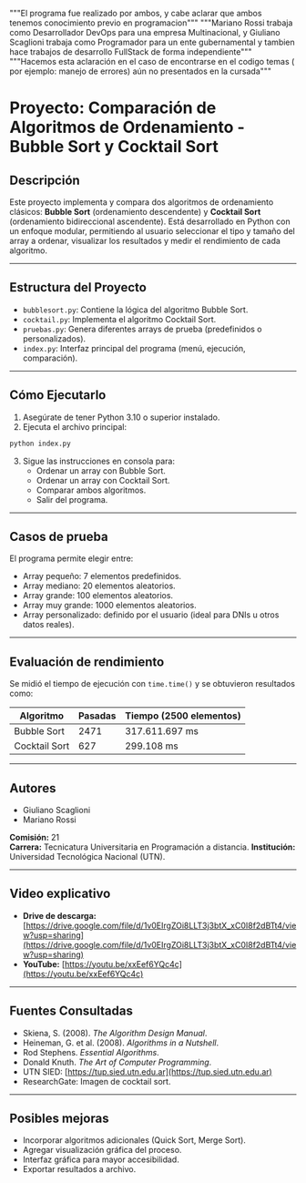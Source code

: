 """El programa fue realizado por ambos, y cabe aclarar que ambos tenemos conocimiento previo en programacion"""
"""Mariano Rossi trabaja como Desarrollador DevOps para una empresa Multinacional, y Giuliano Scaglioni trabaja como Programador para un ente gubernamental y tambien hace trabajos de desarrollo FullStack de forma independiente"""
"""Hacemos esta aclaración en el caso de encontrarse en el codigo temas ( por ejemplo: manejo de errores) aún no presentados en la cursada"""
#  Proyecto: Comparación de Algoritmos de Ordenamiento - Bubble Sort y Cocktail Sort
##  Descripción

Este proyecto implementa y compara dos algoritmos de ordenamiento clásicos: **Bubble Sort** (ordenamiento descendente) y **Cocktail Sort** (ordenamiento bidireccional ascendente). Está desarrollado en Python con un enfoque modular, permitiendo al usuario seleccionar el tipo y tamaño del array a ordenar, visualizar los resultados y medir el rendimiento de cada algoritmo.

---

##  Estructura del Proyecto

- `bubblesort.py`: Contiene la lógica del algoritmo Bubble Sort.
- `cocktail.py`: Implementa el algoritmo Cocktail Sort.
- `pruebas.py`: Genera diferentes arrays de prueba (predefinidos o personalizados).
- `index.py`: Interfaz principal del programa (menú, ejecución, comparación).

---

##  Cómo Ejecutarlo

1. Asegúrate de tener Python 3.10 o superior instalado.
2. Ejecuta el archivo principal:

```bash
python index.py
```

3. Sigue las instrucciones en consola para:
   - Ordenar un array con Bubble Sort.
   - Ordenar un array con Cocktail Sort.
   - Comparar ambos algoritmos.
   - Salir del programa.

---

##  Casos de prueba

El programa permite elegir entre:
- Array pequeño: 7 elementos predefinidos.
- Array mediano: 20 elementos aleatorios.
- Array grande: 100 elementos aleatorios.
- Array muy grande: 1000 elementos aleatorios.
- Array personalizado: definido por el usuario (ideal para DNIs u otros datos reales).

---

##  Evaluación de rendimiento

Se midió el tiempo de ejecución con `time.time()` y se obtuvieron resultados como:

| Algoritmo         | Pasadas | Tiempo (2500 elementos) |
|-------------------|---------|-------------------------|
| Bubble Sort       | 2471    | 317.611.697 ms          |
| Cocktail Sort     | 627     | 299.108 ms               |

---

##  Autores

- Giuliano Scaglioni
- Mariano Rossi

**Comisión:** 21  
**Carrera:** Tecnicatura Universitaria en Programación a distancia.
**Institución:** Universidad Tecnológica Nacional (UTN).

---


##  Video explicativo

- **Drive de descarga:** [https://drive.google.com/file/d/1v0EIrgZOi8LLT3j3btX_xC0I8f2dBTt4/view?usp=sharing](https://drive.google.com/file/d/1v0EIrgZOi8LLT3j3btX_xC0I8f2dBTt4/view?usp=sharing)  
- **YouTube:** [https://youtu.be/xxEef6YQc4c](https://youtu.be/xxEef6YQc4c)

---

##  Fuentes Consultadas

- Skiena, S. (2008). *The Algorithm Design Manual*.
- Heineman, G. et al. (2008). *Algorithms in a Nutshell*.
- Rod Stephens. *Essential Algorithms*.
- Donald Knuth. *The Art of Computer Programming*.
- UTN SIED: [https://tup.sied.utn.edu.ar](https://tup.sied.utn.edu.ar)
- ResearchGate: Imagen de cocktail sort.

---

##  Posibles mejoras

- Incorporar algoritmos adicionales (Quick Sort, Merge Sort).
- Agregar visualización gráfica del proceso.
- Interfaz gráfica para mayor accesibilidad.
- Exportar resultados a archivo.
